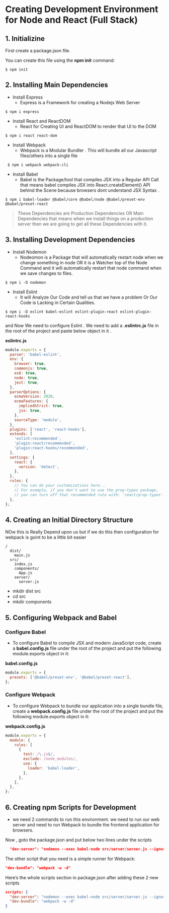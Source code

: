 # Creating Development Environment for Node and React (Full Stack)

## 1. Initializine

First create a package.json file. 

You can create this file using the __npm init__ command:

```
$ npm init
```

## 2. Installing Main Dependencies

* Install Express 
  * Express is a Framework for creating a Nodejs Web Server

```
$ npm i express
```

* Install React and ReactDOM
  * React for Creating UI and ReactDOM to render that UI to the DOM
  
```
$ npm i react react-dom
```

* Install Webpack 
  * Webpack is a Modular Bundler . This will bundle all our Javascript files/others into a single file 

```
 $ npm i webpack webpack-cli
```

* Install Babel 
  * Babel is the Package/tool that compiles JSX into a Regular API Call that means babel compiles JSX into React.createElement() API behind the Scene because browsers dont understand JSX Syntax .

```
$ npm i babel-loader @babel/core @babel/node @babel/preset-env @babel/preset-react
```

> These Dependencies are Production Dependencies OR Main Dependencies that means when we install things on a production server then we are going to get all these Dependencies with it.

## 3. Installing Development Dependencies

* Install Nodemon 
  * Nodeomon is a Package that will automatically restart node when we change something in node OR it is a Watcher top of the Node Command and it will automatically restart that node command when we save changes to files.

```
$ npm i -D nodemon
```

* Install Eslint 
  * It will Analyze Our Code and tell us that we have a problem Or Our Code is Lacking in Certain Qualities.

```
$ npm i -D eslint babel-eslint eslint-plugin-react eslint-plugin-react-hooks
```

and Now We need to configure Eslint . We need to add a __.eslintrc.js__ file in the root of the project and paste below object in it .

__eslintrc.js__
```javascript
module.exports = {
  parser: 'babel-eslint',
  env: {
    browser: true,
    commonjs: true,
    es6: true,
    node: true,
    jest: true,
  },
  parserOptions: {
    ecmaVersion: 2020,
    ecmaFeatures: {
      impliedStrict: true,
      jsx: true,
    },
    sourceType: 'module',
  },
  plugins: ['react', 'react-hooks'],
  extends: [
    'eslint:recommended',
    'plugin:react/recommended',
    'plugin:react-hooks/recommended',
  ],
  settings: {
    react: {
      version: 'detect',
    },
  },
  rules: {
    // You can do your customizations here...
    // For example, if you don't want to use the prop-types package,
    // you can turn off that recommended rule with: 'react/prop-types': ['off']
  },
};

```

## 4. Creating an Initial Directory Structure

NOw this is Really Depend upon us but if we do this then configuration for webpack is goint to be a little bit easier  

```text
/
  dist/
    main.js
  src/
    index.js
    components/
      App.js
    server/
      server.js

```
* mkdir dist src 
* cd src 
* mkdir components 


## 5. Configuring Webpack and Babel

### Configure Babel

 * To configure Babel to compile JSX and modern JavaScript code, create a __babel.config.js__ file under the root of the project and put the following module.exports object in it:

__babel.config.js__
```javascript
module.exports = {
  presets: ['@babel/preset-env', '@babel/preset-react'],
};
```


### Configure Webpack

 * To configure Webpack to bundle our application into a single bundle file, create a __webpack.config.js__  file under the root of the project and put the following module.exports object in it:
  
__webpack.config.js__
```javascript
module.exports = {
  module: {
    rules: [
      {
        test: /\.js$/,
        exclude: /node_modules/,
        use: {
          loader: 'babel-loader',
        },
      },
    ],
  },
};
```

## 6. Creating npm Scripts for Development

* we need 2 commands to run this environment. we need to run our web server and need to run Webpack to bundle the frontend application for browsers.
  
Now , goto the package.json and put below two lines under the scripts

```json
  "dev-server": "nodemon --exec babel-node src/server/server.js --ignore dist/"
```

The other script that you need is a simple runner for Webpack:

```json
"dev-bundle": "webpack -w -d"
```

Here’s the whole scripts section in package.json after adding these 2 new scripts

```json
scripts: {
  "dev-server": "nodemon --exec babel-node src/server/server.js --ignore dist/",
  "dev-bundle": "webpack -w -d"
}
```

